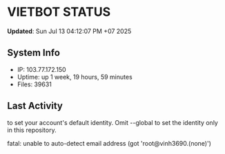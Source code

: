 # VIETBOT STATUS
**Updated**: Sun Jul 13 04:12:07 PM +07 2025

## System Info
- IP: 103.77.172.150
- Uptime: up 1 week, 19 hours, 59 minutes
- Files: 39631

## Last Activity

to set your account's default identity.
Omit --global to set the identity only in this repository.

fatal: unable to auto-detect email address (got 'root@vinh3690.(none)')
